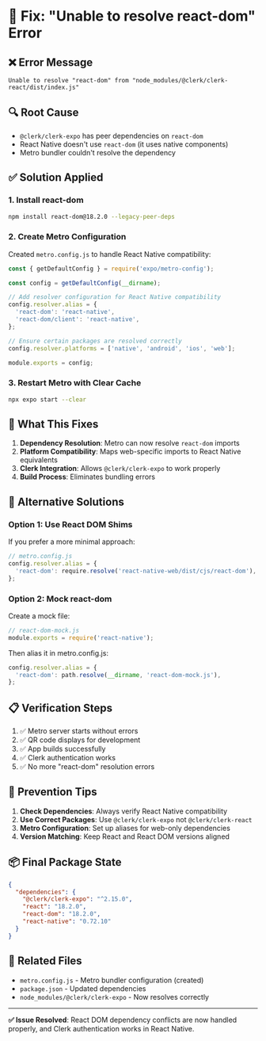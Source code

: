# 🔧 Fix: "Unable to resolve react-dom" Error

## ❌ Error Message
```
Unable to resolve "react-dom" from "node_modules/@clerk/clerk-react/dist/index.js"
```

## 🔍 Root Cause
- `@clerk/clerk-expo` has peer dependencies on `react-dom`
- React Native doesn't use `react-dom` (it uses native components)
- Metro bundler couldn't resolve the dependency

## ✅ Solution Applied

### 1. Install react-dom
```bash
npm install react-dom@18.2.0 --legacy-peer-deps
```

### 2. Create Metro Configuration
Created `metro.config.js` to handle React Native compatibility:
```javascript
const { getDefaultConfig } = require('expo/metro-config');

const config = getDefaultConfig(__dirname);

// Add resolver configuration for React Native compatibility
config.resolver.alias = {
  'react-dom': 'react-native',
  'react-dom/client': 'react-native',
};

// Ensure certain packages are resolved correctly
config.resolver.platforms = ['native', 'android', 'ios', 'web'];

module.exports = config;
```

### 3. Restart Metro with Clear Cache
```bash
npx expo start --clear
```

## 🎯 What This Fixes

1. **Dependency Resolution**: Metro can now resolve `react-dom` imports
2. **Platform Compatibility**: Maps web-specific imports to React Native equivalents
3. **Clerk Integration**: Allows `@clerk/clerk-expo` to work properly
4. **Build Process**: Eliminates bundling errors

## 🔄 Alternative Solutions

### Option 1: Use React DOM Shims
If you prefer a more minimal approach:
```javascript
// metro.config.js
config.resolver.alias = {
  'react-dom': require.resolve('react-native-web/dist/cjs/react-dom'),
};
```

### Option 2: Mock react-dom
Create a mock file:
```javascript
// react-dom-mock.js
module.exports = require('react-native');
```

Then alias it in metro.config.js:
```javascript
config.resolver.alias = {
  'react-dom': path.resolve(__dirname, 'react-dom-mock.js'),
};
```

## 📋 Verification Steps

1. ✅ Metro server starts without errors
2. ✅ QR code displays for development
3. ✅ App builds successfully
4. ✅ Clerk authentication works
5. ✅ No more "react-dom" resolution errors

## 🚨 Prevention Tips

1. **Check Dependencies**: Always verify React Native compatibility
2. **Use Correct Packages**: Use `@clerk/clerk-expo` not `@clerk/clerk-react`
3. **Metro Configuration**: Set up aliases for web-only dependencies
4. **Version Matching**: Keep React and React DOM versions aligned

## 📦 Final Package State

```json
{
  "dependencies": {
    "@clerk/clerk-expo": "^2.15.0",
    "react": "18.2.0",
    "react-dom": "18.2.0",
    "react-native": "0.72.10"
  }
}
```

## 🔗 Related Files
- `metro.config.js` - Metro bundler configuration (created)
- `package.json` - Updated dependencies
- `node_modules/@clerk/clerk-expo` - Now resolves correctly

---

**✅ Issue Resolved**: React DOM dependency conflicts are now handled properly, and Clerk authentication works in React Native.
